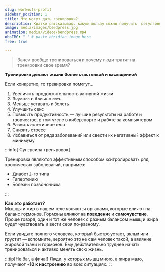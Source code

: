 ```yaml
---
slug: workouts-profit
sidebar_position: 1
title: Что могут дать тренировки?
description: Кратко рассказываю, какую пользу можно получить, регулярно занимаясь фитнесом.
image: media/images/bendpress.jpg
animation: media/videos/bendpress.mp4
obsIMG: " " # paste obsidian image here
free: true

---
```


> Зачем вообще тренироваться и почему люди тратят на тренировки свое время?

**Тренировки делают жизнь более счастливой и насыщенной** 

Если конкретно, то тренировки помогут…
1. Увеличить продолжительность активной жизни
2. Вкуснее и больше есть
3. Меньше уставать и болеть
4. Улучшить секс
5. Повысить продуктивность — лучшие результаты на работе и творчестве, в том числе в киберспорте и работе за компьютером
6. Развить эстетичное тело
7. Снизить стресс
8. Избавиться от ряда заболеваний или свести их негативный эффект к минимуму


:::info[ Суперсила тренировок]  

 Тренировки являются эффективным способом контролировать ряд хронических заболеваний, например: 
 - Диабет 2-го типа
 - Гипертонию
 - Болезни позвоночника

:::

**Как это работает?** \
Мышцы и жир в нашем теле являются органами, которые влияют на баланс гормонов. Гормоны влияют на **поведение** и **самочувствие**. Проще говоря, один и тот же человек с разным балансом мышц и жира будет чувствовать и вести себя по-разному. 

Если увидите полного человека, который быстро устает, вялый или грустит — вспомните, вероятно это не сам человек такой, а влияние жировой ткани и гормонов. Ему действительно труднее начать тренироваться и активно менять свою жизнь.

:::tip[Не баг, а фича!]
Люди, у которых мышц много, а жира мало, получают **+10 к настроению** во всех ситуациях.
:::

